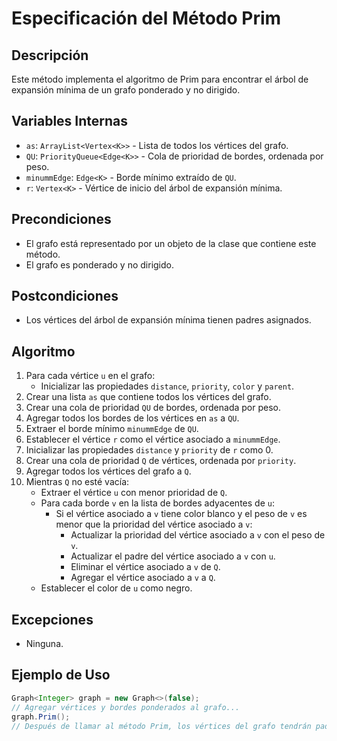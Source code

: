 # Especificación del Método Prim

## Descripción
Este método implementa el algoritmo de Prim para encontrar el árbol de expansión mínima de un grafo ponderado y no dirigido.

## Variables Internas
- `as`: `ArrayList<Vertex<K>>` - Lista de todos los vértices del grafo.
- `QU`: `PriorityQueue<Edge<K>>` - Cola de prioridad de bordes, ordenada por peso.
- `minummEdge`: `Edge<K>` - Borde mínimo extraído de `QU`.
- `r`: `Vertex<K>` - Vértice de inicio del árbol de expansión mínima.

## Precondiciones
- El grafo está representado por un objeto de la clase que contiene este método.
- El grafo es ponderado y no dirigido.

## Postcondiciones
- Los vértices del árbol de expansión mínima tienen padres asignados.

## Algoritmo
1. Para cada vértice `u` en el grafo:
   - Inicializar las propiedades `distance`, `priority`, `color` y `parent`.
2. Crear una lista `as` que contiene todos los vértices del grafo.
3. Crear una cola de prioridad `QU` de bordes, ordenada por peso.
4. Agregar todos los bordes de los vértices en `as` a `QU`.
5. Extraer el borde mínimo `minummEdge` de `QU`.
6. Establecer el vértice `r` como el vértice asociado a `minummEdge`.
7. Inicializar las propiedades `distance` y `priority` de `r` como 0.
8. Crear una cola de prioridad `Q` de vértices, ordenada por `priority`.
9. Agregar todos los vértices del grafo a `Q`.
10. Mientras `Q` no esté vacía:
    - Extraer el vértice `u` con menor prioridad de `Q`.
    - Para cada borde `v` en la lista de bordes adyacentes de `u`:
        - Si el vértice asociado a `v` tiene color blanco y el peso de `v` es menor que la prioridad del vértice asociado a `v`:
            - Actualizar la prioridad del vértice asociado a `v` con el peso de `v`.
            - Actualizar el padre del vértice asociado a `v` con `u`.
            - Eliminar el vértice asociado a `v` de `Q`.
            - Agregar el vértice asociado a `v` a `Q`.
    - Establecer el color de `u` como negro.

## Excepciones
- Ninguna.

## Ejemplo de Uso
```java
Graph<Integer> graph = new Graph<>(false);
// Agregar vértices y bordes ponderados al grafo...
graph.Prim();
// Después de llamar al método Prim, los vértices del grafo tendrán padres asignados, formando el árbol de expansión mínima.
